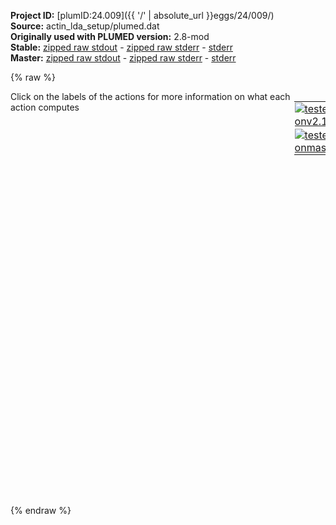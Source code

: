 **Project ID:** [plumID:24.009]({{ '/' | absolute_url }}eggs/24/009/)  
**Source:** actin_lda_setup/plumed.dat  
**Originally used with PLUMED version:** 2.8-mod  
**Stable:** [zipped raw stdout](plumed.dat.plumed.stdout.txt.zip) - [zipped raw stderr](plumed.dat.plumed.stderr.txt.zip) - [stderr](plumed.dat.plumed.stderr)  
**Master:** [zipped raw stdout](plumed.dat.plumed_master.stdout.txt.zip) - [zipped raw stderr](plumed.dat.plumed_master.stderr.txt.zip) - [stderr](plumed.dat.plumed_master.stderr)  

{% raw %}
<div style="width: 100%; float:left">
<div style="width: 90%; float:left" id="value_details_data/actin_lda_setup/plumed.dat"> Click on the labels of the actions for more information on what each action computes </div>
<div style="width: 10%; float:left"><table><tr><td style="padding:1px"><a href="plumed.dat.plumed.stderr"><img src="https://img.shields.io/badge/v2.10-failed-red.svg" alt="tested onv2.10" /></a></td></tr><tr><td style="padding:1px"><a href="plumed.dat.plumed_master.stderr"><img src="https://img.shields.io/badge/master-failed-red.svg" alt="tested onmaster" /></a></td></tr></table></div></div>
<pre style="width=97%;">
<span style="color:blue" class="comment"># units</span>
<span class="plumedtooltip" style="color:green">UNITS<span class="right">This command sets the internal units for the code. <a href="https://www.plumed.org/doc-master/user-doc/html/_u_n_i_t_s.html" style="color:green">More details</a><i></i></span></span> <span class="plumedtooltip">LENGTH<span class="right">the units of lengths<i></i></span></span>=nm

<span style="color:blue" class="comment"># make a group of atoms</span>
<span style="display:none;" id="data/actin_lda_setup/plumed.dat">The UNITS action with label <b></b> calculates something</span><span class="plumedtooltip" style="color:green">GROUP<span class="right">Define a group of atoms so that a particular list of atoms can be referenced with a single label in definitions of CVs or virtual atoms. <a href="https://www.plumed.org/doc-master/user-doc/html/_g_r_o_u_p.html" style="color:green">More details</a><i></i></span></span> <span class="plumedtooltip">ATOMS<span class="right">the numerical indexes for the set of atoms in the group<i></i></span></span>=9,21,36,48,63,77,91,101,120,136,147,159,173,180,191,198,217,233,255,265,272,292,302,309,321,333,345,357,381,391,407,429,441,452,471,487,494,520,532,556,573,590,597,613,630,646,653,670,677,694,716,728,739,760,776,783,795,810,820,837,848,870,894,901,920,939,953,972,994,1017,1029,1048,1063,1084,1091,1110,1129,1143,1157,1181,1193,1205,1222,1237,1259,1278,1302,1319,1336,1350,1370,1391,1405,1420,1439,1463,1479,1491,1503,1518,1533,1552,1564,1578,1597,1616,1630,1645,1657,1669,1688,1704,1716,1738,1748,1762,1786,1801,1823,1840,1854,1871,1890,1907,1927,1942,1956,1976,1990,2008,2020,2030,2047,2068,2084,2094,2113,2130,2140,2156,2175,2186,2205,2226,2236,2247,2254,2278,2292,2306,2313,2332,2348,2367,2379,2390,2397,2409,2416,2432,2446,2463,2477,2495,2507,2526,2547,2562,2569,2590,2600,2621,2633,2650,2660,2679,2696,2720,2739,2751,2770,2780,2787,2811,2823,2842,2856,2868,2889,2908,2925,2947,2966,2985,2999,3014,3038,3045,3066,3077,3097,3113,3127,3141,3151,3166,3190,3205,3224,3240,3264,3276,3295,3317,3332,3354,3373,3384,3405,3421,3431,3450,3462,3482,3497,3511,3526,3543,3553,3567,3577,3587,3598,3609,3620,3631,3650,3665,3687,3698,3719,3734,3755,3767,3779,3786,3803,3819,3838,3852,3871,3878,3892,3907,3931,3951,3975,3988,4000,4015,4029,4048,4068,4087,4099,4110,4130,4149,4156,4173,4188,4199,4209,4216,4235,4252,4267,4281,4295,4316,4330,4341,4360,4377,4399,4410,4422,4441,4453,4472,4496,4518,4530,4549,4570,4580,4594,4608,4624,4641,4652,4659,4666,4680,4694,4711,4734,4746,4753,4772,4782,4794,4818,4835,4852,4874,4889,4908,4922,4932,4951,4963,4975,4986,5000,5017,5039,5058,5080,5099,5118,5130,5144,5156,5171,5195,5217,5238,5249,5265,5289,5308,5315,5322,5333,5352,5371,5381,5392,5411,5422,5436,5456,5473,5490,5507,5531,5550,5564,5586,5603,5618,5639,5651,5666,5676,5685,5697,5708,5727,5743,5760,5784,5806,5817 <span class="plumedtooltip">LABEL<span class="right">a label for the action so that its output can be referenced in the input to other actions<i></i></span></span>=<b name="data/actin_lda_setup/plumed.datga_list" onclick='showPath("data/actin_lda_setup/plumed.dat","data/actin_lda_setup/plumed.datga_list","data/actin_lda_setup/plumed.datga_list","brown")'>ga_list</b>
<br/><span style="color:blue" class="comment"># ld1 coordinate</span>
<span style="display:none;" id="data/actin_lda_setup/plumed.datga_list">The GROUP action with label <b>ga_list</b> calculates something</span><b name="data/actin_lda_setup/plumed.datld1" onclick='showPath("data/actin_lda_setup/plumed.dat","data/actin_lda_setup/plumed.datld1","data/actin_lda_setup/plumed.datld1","brown")'>ld1</b>: <span class="plumedtooltip" style="color:green">LDA_PROJ<span class="right">This action is not part of PLUMED and was included by using a LOAD command <a href="https://www.plumed.org/doc-master/user-doc/html/_l_o_a_d.html" style="color:green">More details</a><i></i></span></span> REFERENCE=global_avg.txt PRECISION=global_prec.txt VECTOR=ld1_scalings.txt GROUP=<b name="data/actin_lda_setup/plumed.datga_list">ga_list</b>

<span style="color:blue" class="comment"># print</span>
<span class="plumedtooltip" style="color:green">PRINT<span class="right">Print quantities to a file. <a href="https://www.plumed.org/doc-master/user-doc/html/_p_r_i_n_t.html" style="color:green">More details</a><i></i></span></span> <span class="plumedtooltip">ARG<span class="right">the labels of the values that you would like to print to the file<i></i></span></span>=ld1 <span class="plumedtooltip">FILE<span class="right">the name of the file on which to output these quantities<i></i></span></span>=test_ld1.txt <span class="plumedtooltip">FMT<span class="right">the format that should be used to output real numbers<i></i></span></span>=%8.8f
</pre>
{% endraw %}
